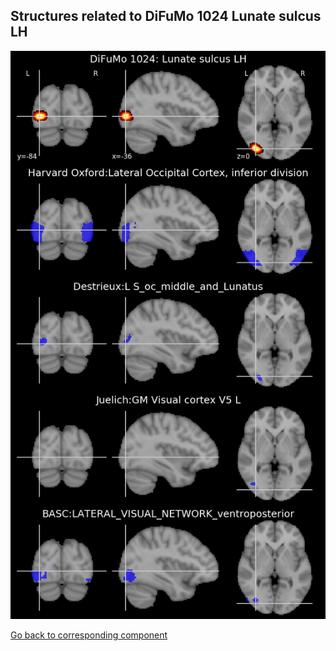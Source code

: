 


## Structures related to DiFuMo 1024 Lunate sulcus LH

![794](794.jpg "Structures related to DiFuMo 1024 Lunate sulcus LH")

[Go back to corresponding component](https://parietal-inria.github.io/DiFuMo/1024/html/794.html)